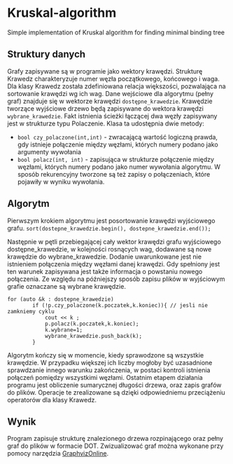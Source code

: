 # Kruskal-algorithm
Simple implementation of Kruskal algorithm for finding minimal binding tree

## Struktury danych
Grafy zapisywane są w programie jako wektory krawędzi. Strukturę Krawedz charakteryzuje numer węzła początkowego, końcowego i waga. Dla klasy Krawedz została zdefiniowana relacja większości, pozwalająca na sortowanie krawędzi wg ich wag.
Dane wejściowe dla algorytmu (pełny graf) znajduje się w wektorze krawędzi `dostępne_krawedzie`.
Krawędzie tworzące wyjściowe drzewo będą zapisywane do wektora krawędzi `wybrane_krawedzie`.
Fakt istnienia ścieżki łączącej dwa węzły zapisywany jest w strukturze typu Polaczenie. Klasa ta udostępnia dwie metody:
- `bool czy_polaczone(int,int)` - zwracającą wartość logiczną prawda, gdy istnieje połączenie między węzłami, których numery podano jako argumenty wywołania
- `bool polacz(int, int)` - zapisująca w strukturze połączenie między węzłami, których numery podano jako numer wywołania algorytmu. W sposób rekurencyjny tworzone są też zapisy o połączeniach, które pojawiły w wyniku wywołania.
## Algorytm
Pierwszym krokiem algorytmu jest posortowanie krawędzi wyjściowego grafu.
`sort(dostepne_krawedzie.begin(), dostepne_krawedzie.end());`

Następnie w pętli przebiegającej cały wektor krawędzi grafu wyjściowego dostępne_krawedzie, w kolejności rosnących wag, dodawane są nowe krawędzie do wybrane_krawedzie. Dodanie uwarunkowane jest nie istnieniem połączenia między węzłami danej krawędzi. Gdy spełniony jest ten warunek zapisywana jest także informacja o powstaniu nowego połączenia. Ze względu na późniejszy sposób zapisu plików w wyjściowym grafie oznaczane są wybrane krawędzie.
```
for (auto &k : dostepne_krawedzie)
        if (!p.czy_polaczone(k.poczatek,k.koniec)){ // jesli nie zamkniemy cyklu
			cout << k ;
			p.polacz(k.poczatek,k.koniec);
			k.wybrane=1;
			wybrane_krawedzie.push_back(k);
		}
```

Algorytm kończy się w momencie, kiedy sprawodzone są wszystkie krawędzie. W przypadku większej ich liczby mogłoby być uzasadnione sprawdzanie innego warunku zakończenia, w postaci kontroli istnienia połączeń pomiędzy wszystkimi węzłami.
Ostatnim etapem działania programu jest obliczenie sumarycznej długości drzewa, oraz zapis grafów do plików. Operacje te zrealizowane są dzięki odpowiedniemu przeciążeniu operatorów dla klasy Krawedz.

## Wynik
Program zapisuje strukturę znalezionego drzewa rozpinającego oraz pełny graf do plików w formacie DOT. Zwizualizować graf można wykonane przy pomocy narzędzia [GraphvizOnline](https://dreampuf.github.io/GraphvizOnline/#graph%20G%20%7B%0D%0AB--E%20%5Blabel%3D%22%20132%22%20penwidth%3D3%20color%3Dred%5D%0D%0AA--F%20%5Blabel%3D%22%20211%22%20penwidth%3D3%20color%3Dred%5D%0D%0AB--D%20%5Blabel%3D%22%20252%22%20penwidth%3D3%20color%3Dred%5D%0D%0AC--D%20%5Blabel%3D%22%20332%22%20penwidth%3D3%20color%3Dred%5D%0D%0AD--E%20%5Blabel%3D%22%20357%22%20penwidth%3D1%20color%3Dblack%5D%0D%0AB--C%20%5Blabel%3D%22%20361%22%20penwidth%3D1%20color%3Dblack%5D%0D%0AA--G%20%5Blabel%3D%22%20369%22%20penwidth%3D3%20color%3Dred%5D%0D%0AE--F%20%5Blabel%3D%22%20391%22%20penwidth%3D3%20color%3Dred%5D%0D%0AD--F%20%5Blabel%3D%22%20394%22%20penwidth%3D1%20color%3Dblack%5D%0D%0AA--D%20%5Blabel%3D%22%20427%22%20penwidth%3D1%20color%3Dblack%5D%0D%0AD--G%20%5Blabel%3D%22%20431%22%20penwidth%3D1%20color%3Dblack%5D%0D%0AB--F%20%5Blabel%3D%22%20492%22%20penwidth%3D1%20color%3Dblack%5D%0D%0AC--E%20%5Blabel%3D%22%20493%22%20penwidth%3D1%20color%3Dblack%5D%0D%0AF--G%20%5Blabel%3D%22%20521%22%20penwidth%3D1%20color%3Dblack%5D%0D%0AA--E%20%5Blabel%3D%22%20581%22%20penwidth%3D1%20color%3Dblack%5D%0D%0AE--G%20%5Blabel%3D%22%20650%22%20penwidth%3D1%20color%3Dblack%5D%0D%0AA--B%20%5Blabel%3D%22%20670%22%20penwidth%3D1%20color%3Dblack%5D%0D%0AB--G%20%5Blabel%3D%22%20680%22%20penwidth%3D1%20color%3Dblack%5D%0D%0AC--F%20%5Blabel%3D%22%20699%22%20penwidth%3D1%20color%3Dblack%5D%0D%0AA--C%20%5Blabel%3D%22%20758%22%20penwidth%3D1%20color%3Dblack%5D%0D%0AC--G%20%5Blabel%3D%22%20759%22%20penwidth%3D1%20color%3Dblack%5D%0D%0A%7D).
